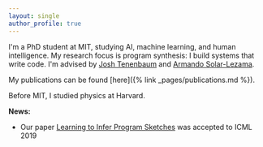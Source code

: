 ```yaml
---
layout: single
author_profile: true
---
```

I'm a PhD student at MIT, studying AI, machine learning, and human intelligence. My research focus is program synthesis: I build systems that write code. I'm advised by [Josh Tenenbaum](https://web.mit.edu/cocosci/josh.html) and [Armando Solar-Lezama](https://people.csail.mit.edu/asolar/).

My publications can be found [here]({% link _pages/publications.md %}). 

Before MIT, I studied physics at Harvard.

**News:**  
- Our paper [Learning to Infer Program Sketches](https://arxiv.org/pdf/1902.06349.pdf) was accepted to ICML 2019
